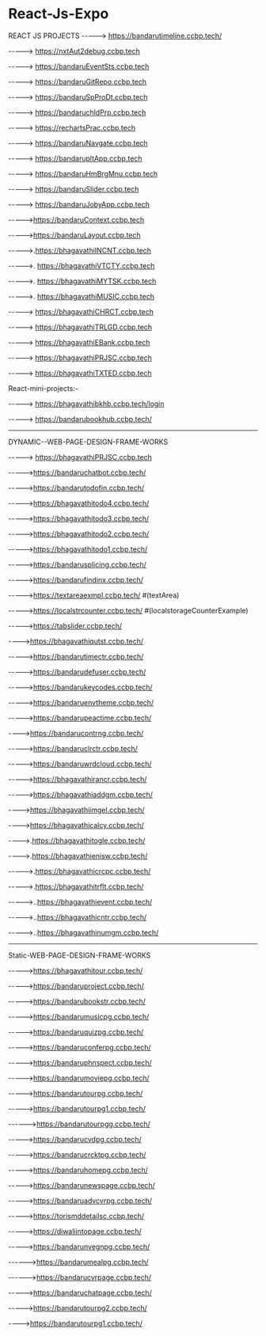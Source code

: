 # React-Js-Expo

REACT JS PROJECTS 
 -----> https://bandarutimeline.ccbp.tech/
 
 -----> https://nxtAut2debug.ccbp.tech
 
-----> https://bandaruEventSts.ccbp.tech

-----> https://bandaruGitRepo.ccbp.tech

-----> https://bandaruSpProDt.ccbp.tech

-----> https://bandaruchldPrp.ccbp.tech

-----> https://rechartsPrac.ccbp.tech

-----> https://bandaruNavgate.ccbp.tech

-----> https://bandarupltApp.ccbp.tech

-----> https://bandaruHmBrgMnu.ccbp.tech

-----> https://bandaruSlider.ccbp.tech

-----> https://bandaruJobyApp.ccbp.tech

----->https://bandaruContext.ccbp.tech

----->https://bandaruLayout.ccbp.tech

----->.https://bhagavathiINCNT.ccbp.tech

----->. https://bhagavathiVTCTY.ccbp.tech

----->. https://bhagavathiMYTSK.ccbp.tech

----->. https://bhagavathiMUSIC.ccbp.tech

-----> https://bhagavathiCHRCT.ccbp.tech

-----> https://bhagavathiTRLGD.ccbp.tech

-----> https://bhagavathiEBank.ccbp.tech

-----> https://bhagavathiPRJSC.ccbp.tech

-----> https://bhagavathiTXTED.ccbp.tech


React-mini-projects:-

-----> https://bhagavathibkhb.ccbp.tech/login
 
-----> https://bandarubookhub.ccbp.tech/
 ********************************************************************************************************************************************************************

DYNAMIC--WEB-PAGE-DESIGN-FRAME-WORKS

-----> https://bhagavathiPRJSC.ccbp.tech

----->https://bandaruchatbot.ccbp.tech/

----->https://bandarutodofin.ccbp.tech/

----->https://bhagavathitodo4.ccbp.tech/

----->https://bhagavathitodo3.ccbp.tech/

----->https://bhagavathitodo2.ccbp.tech/

----->https://bhagavathitodo1.ccbp.tech/

----->https://bandarusplicing.ccbp.tech/

----->https://bandarufindinx.ccbp.tech/

----->https://textareaexmpl.ccbp.tech/ #(textArea)

----->https://localstrcounter.ccbp.tech/ #(localstorageCounterExample)

----->https://tabslider.ccbp.tech/

---->https://bhagavathiqutst.ccbp.tech/

----->https://bandarutimectr.ccbp.tech/

----->https://bandarudefuser.ccbp.tech/

----->https://bandarukeycodes.ccbp.tech/

----->https://bandaruenvtheme.ccbp.tech/

----->https://bandarupeactime.ccbp.tech/

---->https://bandarucontrng.ccbp.tech/

----->https://bandaruclrctr.ccbp.tech/

----->https://bandaruwrdcloud.ccbp.tech/

----->https://bhagavathirancr.ccbp.tech/

----->https://bhagavathiaddgm.ccbp.tech/

---->https://bhagavathiimgel.ccbp.tech/

---->https://bhagavathicalcy.ccbp.tech/

---->.https://bhagavathitogle.ccbp.tech/

---->.https://bhagavathienisw.ccbp.tech/

----->.https://bhagavathicrcpc.ccbp.tech/

----->.https://bhagavathitrflt.ccbp.tech/

 ----->..https://bhagavathievent.ccbp.tech/
 
 ----->..https://bhagavathicntr.ccbp.tech/
 
 ----->..https://bhagavathinumgm.ccbp.tech/




 ********************************************************************************************************************************************************************






Static-WEB-PAGE-DESIGN-FRAME-WORKS

----->https://bhagavathitour.ccbp.tech/

----->https://bandaruproject.ccbp.tech/

----->https://bandarubookstr.ccbp.tech/

----->https://bandarumusicpg.ccbp.tech/

----->https://bandaruquizpg.ccbp.tech/

----->https://bandaruconferpg.ccbp.tech/

----->https://bandaruphnspect.ccbp.tech/

----->https://bandarumoviepg.ccbp.tech/

----->https://bandarutourpg.ccbp.tech/

----->https://bandarutourpg1.ccbp.tech/

------>https://bandarutourpgg.ccbp.tech/

----->https://bandarucvdpg.ccbp.tech/

----->https://bandarucrcktpg.ccbp.tech/

----->https://bandaruhomepg.ccbp.tech/

----->https://bandarunewspage.ccbp.tech/

----->https://bandaruadvcvrpg.ccbp.tech/

----->https://torismddetailsc.ccbp.tech/

----->https://diwaliintopage.ccbp.tech/

----->https://bandarunvegnpg.ccbp.tech/

------>https://bandarumealpg.ccbp.tech/

------>https://bandarucvrpage.ccbp.tech/

----->https://bandaruchatpage.ccbp.tech/

----->https://bandarutourpg2.ccbp.tech/

---->https://bandarutourpg1.ccbp.tech/



   


